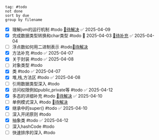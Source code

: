 ```tasks
tag: #todo
not done
sort by due
group by filename
```

- [x] 理解jvm的运行机制 #todo [🔗待解决](Java环境.md#jvm-todo) ✅ 2025-04-09
- [x] 完成数据类型转换和char类型 #todo 📅 2025-04-03  [🔗待补充](基本数据类型.md#char-todo) ✅ 2025-04-04
- [ ] 浮点数如何用二进制表示 #todo[🔗待解决](基本数据类型.md#float-todo)
- [x] 方法补充 #todo ✅ 2025-04-07
- [x] 关于封装 #todo ✅ 2025-04-08
- [ ] 对象类型 #todo 
- [x] 类 #todo ✅ 2025-04-07
- [x] 堆,栈,方法区 #todo ✅ 2025-04-08
- [ ] 引用数据类型深入 #todo 
- [x] 访问权限例如public,private等 #todo ✅ 2025-04-12
- [x] 多态的详细补充 #todo [🔗待解决](多态.md#Polymorphism-todo) ✅ 2025-04-10
- [ ] 单例模式深入 #todo [🔗待解决](单例模式初识.md#singleton-todo)
- [x] 继承中的super() #todo ✅ 2025-04-10
- [ ] 深入开闭原则 #todo 
- [x] 抽象类 #todo ✅ 2025-04-12
- [ ] 深入hashCode #todo 
- [ ] 快速排序的深入 #todo 